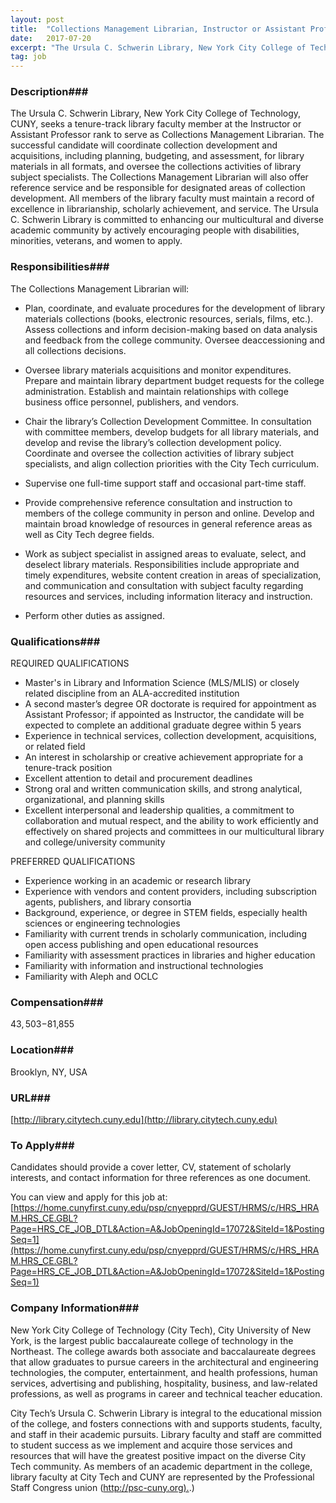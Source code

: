 ```yaml
---
layout: post
title:  "Collections Management Librarian, Instructor or Assistant Professor - NYC College of Technology, CUNY"
date:   2017-07-20
excerpt: "The Ursula C. Schwerin Library, New York City College of Technology, CUNY, seeks a tenure-track library faculty member at the Instructor or Assistant Professor rank to serve as Collections Management Librarian. The successful candidate will coordinate collection development and acquisitions, including planning, budgeting, and assessment, for library materials in all..."
tag: job
---
```


### Description###

The Ursula C. Schwerin Library, New York City College of Technology, CUNY, seeks a tenure-track library faculty member at the Instructor or Assistant Professor rank to serve as Collections Management Librarian. The successful candidate will coordinate collection development and acquisitions, including planning, budgeting, and assessment, for library materials in all formats, and oversee the collections activities of library subject specialists. The Collections Management Librarian will also offer reference service and be responsible for designated areas of collection development. All members of the library faculty must maintain a record of excellence in librarianship, scholarly achievement, and service. The Ursula C. Schwerin Library is committed to enhancing our multicultural and diverse academic community by actively encouraging people with disabilities, minorities, veterans, and women to apply. 


### Responsibilities###

The Collections Management Librarian will:

- Plan, coordinate, and evaluate procedures for the development of library materials collections (books, electronic resources, serials, films, etc.). Assess collections and inform decision-making based on data analysis and feedback from the college community. Oversee deaccessioning and all collections decisions.

- Oversee library materials acquisitions and monitor expenditures. Prepare and maintain library department budget requests for the college administration. Establish and maintain relationships with college business office personnel, publishers, and vendors.

- Chair the library’s Collection Development Committee. In consultation with committee members, develop budgets for all library materials, and develop and revise the library’s collection development policy. Coordinate and oversee the collection activities of library subject specialists, and align collection priorities with the City Tech curriculum.

- Supervise one full-time support staff and occasional part-time staff.

- Provide comprehensive reference consultation and instruction to members of the college community in person and online. Develop and maintain broad knowledge of resources in general reference areas as well as City Tech degree fields.

- Work as subject specialist in assigned areas to evaluate, select, and deselect library materials. Responsibilities include appropriate and timely expenditures, website content creation in areas of specialization, and communication and consultation with subject faculty regarding resources and services, including information literacy and instruction. 

- Perform other duties as assigned.


### Qualifications###

REQUIRED QUALIFICATIONS 

- Master's in Library and Information Science (MLS/MLIS) or closely related discipline from an ALA-accredited institution
- A second master’s degree OR doctorate is required for appointment as Assistant Professor; if appointed as Instructor, the candidate will be expected to complete an additional graduate degree within 5 years
- Experience in technical services, collection development, acquisitions, or related field
- An interest in scholarship or creative achievement appropriate for a tenure-track position
- Excellent attention to detail and procurement deadlines
- Strong oral and written communication skills, and strong analytical, organizational, and planning skills 
- Excellent interpersonal and leadership qualities, a commitment to collaboration and mutual respect, and the ability to work efficiently and effectively on shared projects and committees in our multicultural library and college/university community

PREFERRED QUALIFICATIONS

- Experience working in an academic or research library
- Experience with vendors and content providers, including subscription agents, publishers, and library consortia
- Background, experience, or degree in STEM fields, especially health sciences or engineering technologies
- Familiarity with current trends in scholarly communication, including open access publishing and open educational resources
- Familiarity with assessment practices in libraries and higher education
- Familiarity with information and instructional technologies
- Familiarity with Aleph and OCLC


### Compensation###

$43,503-$81,855


### Location###

Brooklyn, NY, USA


### URL###

[http://library.citytech.cuny.edu](http://library.citytech.cuny.edu)

### To Apply###

Candidates should provide a cover letter, CV, statement of scholarly interests, and contact information for three references as one document.

You can view and apply for this job at:  
[https://home.cunyfirst.cuny.edu/psp/cnyepprd/GUEST/HRMS/c/HRS_HRAM.HRS_CE.GBL?Page=HRS_CE_JOB_DTL&Action=A&JobOpeningId=17072&SiteId=1&PostingSeq=1](https://home.cunyfirst.cuny.edu/psp/cnyepprd/GUEST/HRMS/c/HRS_HRAM.HRS_CE.GBL?Page=HRS_CE_JOB_DTL&Action=A&JobOpeningId=17072&SiteId=1&PostingSeq=1)


### Company Information###

New York City College of Technology (City Tech), City University of New York, is the largest public baccalaureate college of technology in the Northeast. The college awards both associate and baccalaureate degrees that allow graduates to pursue careers in the architectural and engineering technologies, the computer, entertainment, and health professions, human services, advertising and publishing, hospitality, business, and law-related professions, as well as programs in career and technical teacher education.

City Tech’s Ursula C. Schwerin Library is integral to the educational mission of the college, and fosters connections with and supports students, faculty, and staff in their academic pursuits. Library faculty and staff are committed to student success as we implement and acquire those services and resources that will have the greatest positive impact on the diverse City Tech community. As members of an academic department in the college, library faculty at City Tech and CUNY are represented by the Professional Staff Congress union ([http://psc-cuny.org).](http://psc-cuny.org).) 



